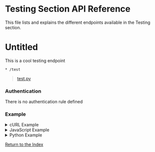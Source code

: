 
# Testing Section API Reference

This file lists and explains the different endpoints available in the Testing section.

# Untitled

This is a cool testing endpoint

```http
* /test
```

> [test.py](../../test.py#L5)

### Authentication

There is no authentication rule defined

### Example

<!-- tabs:start -->


<details>
    <summary>cURL Example</summary>

#### **cURL**

```bash
curl -X * "/test"
```

</details>


<details>
    <summary>JavaScript Example</summary>

#### **JavaScript**

```javascript
fetch("/test", {
    method: "*"
})
.then((response) => {response.json()})
.then((response) => {
    if (response.success) {
        console.info("Successfully requested for /test")
        console.log(response.data)
    } else {
        console.error("An error occured while requesting for /test, error: " + response.error)
    }
})
```

</details>


<details>
    <summary>Python Example</summary>

#### **Python**

```python
import requests
r = requests.request("*", "/test")
if r.status_code >= 400 or not r.json()["success"]:
    raise ValueError("An error occured while requesting for /test, error: " + r.json()["error"])
print("Successfully requested for /test")
print(r.json()["data"])
```

</details>
<!-- tabs:end -->

[Return to the Index](../Getting%20Started.md#index)